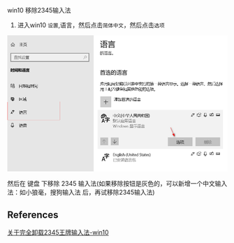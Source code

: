 win10 移除2345输入法

1. 进入win10 `设置`,语言，然后点击`简体中文`，然后点击`选项`

![uploads/200513/fs2020051400002Y.jpg](uploads/200513/fs2020051400002Y.jpg)

然后在 键盘 下移除 2345 输入法(如果移除按钮是灰色的，可以新增一个中文输入法：如小狼毫，搜狗输入法 后，再试移除2345输入法)

## References

[关于完全卸载2345王牌输入法-win10](https://www.cnblogs.com/o-din/p/9465100.html) 